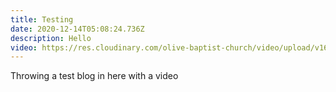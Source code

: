 ```yaml
---
title: Testing
date: 2020-12-14T05:08:24.736Z
description: Hello
video: https://res.cloudinary.com/olive-baptist-church/video/upload/v1607922593/IMG_0451_ppkrhk.mp4
---
```

Throwing a test blog in here with a video